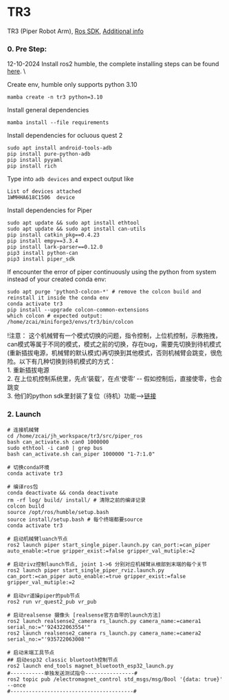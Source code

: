# TR3

TR3 (Piper Robot Arm),  [Ros SDK](https://github.com/agilexrobotics/Piper_ros), [Additional info](https://github.com/agilexrobotics/piper_sdk/blob/master/asserts/INTERFACE.MD)
### 0. Pre Step:
12-10-2024
Install ros2 humble, the complete installing steps can be found [here](http://docs.ros.org/en/humble/Installation/Ubuntu-Install-Debs.html). \

Create env, humble only supports python 3.10 
```shell 
mamba create -n tr3 python=3.10
```
Install general dependencies

```shell
mamba install --file requirements
```
Install dependencies for ocluous quest 2

 ```shell
sudo apt install android-tools-adb
pip install pure-python-adb
pip install pyyaml
pip install rich
 ```

Type into `adb devices` and expect output like
```shell
List of devices attached
1WMHHA618C1506	device
```

Install dependencies for Piper

```shell
sudo apt update && sudo apt install ethtool
sudo apt update && sudo apt install can-utils
pip install catkin_pkg==0.4.23
pip install empy==3.3.4
pip install lark-parser==0.12.0
pip3 install python-can
pip3 install piper_sdk
```

If encounter the error of piper continuously using the python from system instead of your created conda env:
```shell
sudo apt purge 'python3-colcon-*' # remove the colcon build and reinstall it inside the conda env
conda activate tr3
pip install --upgrade colcon-common-extensions
which colcon # expected output: /home/zcai/miniforge3/envs/tr3/bin/colcon
```

!注意： 这个机械臂有一个模式切换的问题，指令控制，上位机控制，示教拖拽，can模式等属于不同的模式，模式之前的切换，存在bug，需要先切换到待机模式(重新插拔电源，机械臂的默认模式)再切换到其他模式，否则机械臂会跳变，很危险。以下有几种切换到待机模式的方式：\
	1. 重新插拔电源 \
	2. 在上位机控制系统里，先点‘装载’，在点‘使零’ -- 假如控制后，直接使零，也会跳变 \
	3. 他们的python sdk里封装了复位（待机）功能-->[链接](https://github.com/agilexrobotics/piper_sdk?tab=readme-ov-file#%E6%9C%BA%E6%A2%B0%E8%87%82reset)

### 2. Launch 
```shell
# 连接机械臂
cd /home/zcai/jh_workspace/tr3/src/piper_ros
bash can_activate.sh can0 1000000
sudo ethtool -i can0 | grep bus
bash can_activate.sh can_piper 1000000 "1-7:1.0"
```
```shell
# 切换conda环境
conda activate tr3
```

```shell
# 编译ros包
conda deactivate && conda deactivate
rm -rf log/ build/ install/ # 清除之前的编译记录
colcon build
source /opt/ros/humble/setup.bash
source install/setup.bash # 每个终端都要source 
conda activate tr3

```

```shell
# 启动机械臂luanch节点
ros2 launch piper start_single_piper.launch.py can_port:=can_piper auto_enable:=true gripper_exist:=false gripper_val_mutiple:=2

# 启动rivz控制launch节点, joint 1->6 分别对应机械臂从根部到末端的每个关节
ros2 launch piper start_single_piper_rviz.launch.py can_port:=can_piper auto_enable:=true gripper_exist:=false gripper_val_mutiple:=2
```

```shell
# 启动vr遥操piper的pub节点
ros2 run vr_quest2_pub vr_pub
```

```shell
# 启动realsense 摄像头 [realsense官方自带的launch方法]
ros2 launch realsense2_camera rs_launch.py camera_name:=camera1 serial_no:="'924322063554'"
ros2 launch realsense2_camera rs_launch.py camera_name:=camera2 serial_no:="'935722063008'"
```

```shell
# 启动末端工具节点 
## 启动esp32 classic bluetooth控制节点
ros2 launch end_tools magnet_bluetooth_esp32_launch.py
#-----------单独发送测试指令----------------#
ros2 topic pub /electromagnet_control std_msgs/msg/Bool '{data: true}' --once
#----------------------------------------#    
```